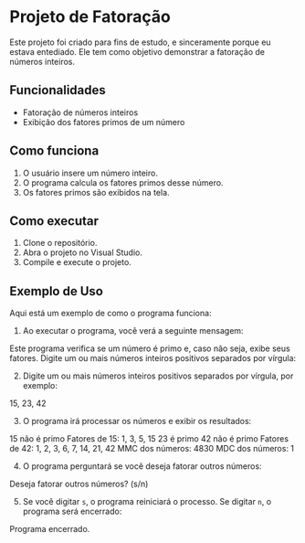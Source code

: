 # Projeto de Fatoração

Este projeto foi criado para fins de estudo, e sinceramente porque eu estava entediado. 
Ele tem como objetivo demonstrar a fatoração de números inteiros.

## Funcionalidades

- Fatoração de números inteiros
- Exibição dos fatores primos de um número

## Como funciona

1. O usuário insere um número inteiro.
2. O programa calcula os fatores primos desse número.
3. Os fatores primos são exibidos na tela.

## Como executar

1. Clone o repositório.
2. Abra o projeto no Visual Studio.
3. Compile e execute o projeto.

## Exemplo de Uso

Aqui está um exemplo de como o programa funciona:

1. Ao executar o programa, você verá a seguinte mensagem:

Este programa verifica se um número é primo e, caso não seja, exibe seus fatores.
Digite um ou mais números inteiros positivos separados por vírgula:

2. Digite um ou mais números inteiros positivos separados por vírgula, por exemplo:

15, 23, 42

3. O programa irá processar os números e exibir os resultados:

15 não é primo
Fatores de 15: 1, 3, 5, 15
23 é primo
42 não é primo
Fatores de 42: 1, 2, 3, 6, 7, 14, 21, 42
MMC dos números: 4830
MDC dos números: 1

4. O programa perguntará se você deseja fatorar outros números:

Deseja fatorar outros números? (s/n)

5. Se você digitar `s`, o programa reiniciará o processo. Se digitar `n`, o programa será encerrado:
 
Programa encerrado.

